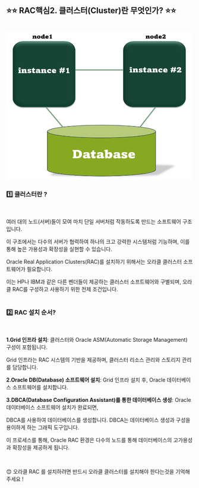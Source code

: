 ## ⭐⭐ RAC핵심2. 클러스터(Cluster)란 무엇인가? ⭐⭐
  &nbsp;
<img src="https://github.com/oracleyu01/rac_class/blob/main/rac%EA%B7%B8%EB%A6%BC.png" width="500" height="400">
### 1️⃣ 클러스터란 ? 
  &nbsp;  
  
여러 대의 노드(서버)들이 모여 마치 단일 서버처럼 작동하도록 만드는 소프트웨어 구조입니다. 

이 구조에서는 다수의 서버가 협력하여 하나의 크고 강력한 시스템처럼 기능하며, 이를 통해 높은 가용성과 확장성을 실현할 수 있습니다.

Oracle Real Application Clusters(RAC)를 설치하기 위해서는 오라클 클러스터 소프트웨어가 필요합니다. 

이는 HP나 IBM과 같은 다른 벤더들이 제공하는 클러스터 소프트웨어와 구별되며, 오라클 RAC를 구성하고 사용하기 위한 전제 조건입니다.
  &nbsp;  
  &nbsp;  
  
  
### 2️⃣ RAC 설치 순서?
  &nbsp;  
  
**1.Grid 인프라 설치**: 클러스터와 Oracle ASM(Automatic Storage Management) 구성이 포함됩니다. 

Grid 인프라는 RAC 시스템의 기반을 제공하며, 클러스터 리소스 관리와 스토리지 관리를 담당합니다.

**2.Oracle DB(Database) 소프트웨어 설치**: Grid 인프라 설치 후, Oracle 데이터베이스 소프트웨어를 설치합니다.

**3.DBCA(Database Configuration Assistant)를 통한 데이터베이스 생성**: Oracle 데이터베이스 소프트웨어 설치가 완료되면,  

DBCA를 사용하여 데이터베이스를 생성합니다. DBCA는 데이터베이스 생성과 구성을 용이하게 하는 그래픽 도구입니다.  

이 프로세스를 통해, Oracle RAC 환경은 다수의 노드를 통해 데이터베이스의 고가용성과 확장성을 제공하게 됩니다.   

 &nbsp;
  &nbsp;
  
😊  오라클 RAC 를 설치하려면 반드시 오라클 클러스터를 설치해야 한다는것을 기억해주세요 !
